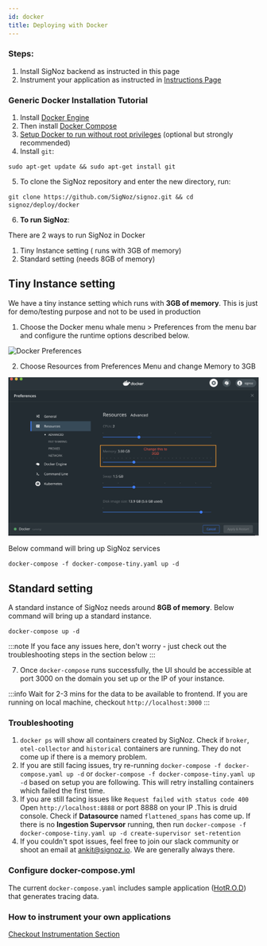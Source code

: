 ```yaml
---
id: docker
title: Deploying with Docker
---
```


### Steps:
1. Install SigNoz backend as instructed in this page
2. Instrument your application as instructed in [Instructions Page](/docs/instrumentation/overview)

### Generic Docker Installation Tutorial

1. Install [Docker Engine](https://docs.docker.com/engine/install/ubuntu)
2. Then install [Docker Compose](https://docs.docker.com/compose/install/)
3. [Setup Docker to run without root privileges](https://docs.docker.com/engine/install/linux-postinstall/#manage-docker-as-a-non-root-user) (optional but strongly recommended)
4. Install `git`:

```console
sudo apt-get update && sudo apt-get install git
```

5. To clone the SigNoz repository and enter the new directory, run:

```console
git clone https://github.com/SigNoz/signoz.git && cd signoz/deploy/docker
```

6. **To run SigNoz**:

There are 2 ways to run SigNoz in Docker

1. Tiny Instance setting ( runs with 3GB of memory)
2. Standard setting (needs 8GB of memory)

## Tiny Instance setting

We have a tiny instance setting which runs with **3GB of memory**. This is just for demo/testing purpose and not to be used in production

1. Choose the Docker menu whale menu > Preferences from the menu bar and configure the runtime options described below.

![Docker Preferences](https://docs.docker.com/docker-for-mac/images/menu/prefs.png)

2. Choose Resources from Preferences Menu and change Memory to 3GB

![Docker Resource Preferences](../../static/img/docker_preferences.png)

Below command will bring up SigNoz services

```console
docker-compose -f docker-compose-tiny.yaml up -d
```

## Standard setting

A standard instance of SigNoz needs around **8GB of memory**. Below command will bring up a standard instance.

```console
docker-compose up -d
```

:::note
If you face any issues here, don't worry - just check out the troubleshooting steps in the section below
:::

7. Once `docker-compose` runs successfully, the UI should be accessible at port 3000 on the domain you set up or the IP of your instance.

:::info
Wait for 2-3 mins for the data to be available to frontend. If you are running on local machine, checkout `http://localhost:3000`
:::

### Troubleshooting

1. `docker ps` will show all containers created by SigNoz. Check if `broker`, `otel-collector` and `historical` containers are running. They do not come up if there is a memory problem.
2. If you are still facing issues, try re-running `docker-compose -f docker-compose.yaml up -d` or `docker-compose -f docker-compose-tiny.yaml up -d` based on setup you are following. This will retry installing containers which failed the first time.
3. If you are still facing issues like `Request failed with status code 400` Open `http://localhost:8888` or port 8888 on your IP .This is druid console. Check if **Datasource** named `flattened_spans` has come up. If there is no **Ingestion Supervsor** running, then run `docker-compose -f docker-compose-tiny.yaml up -d create-supervisor set-retention`
4. If you couldn't spot issues, feel free to join our slack community or shoot an email at ankit@signoz.io. We are generally always there.

### Configure docker-compose.yml

The current `docker-compose.yaml` includes sample application ([HotR.O.D](https://github.com/jaegertracing/jaeger/tree/master/examples/hotrod)) that generates tracing data.

### How to instrument your own applications

[Checkout Instrumentation Section](/docs/instrumentation/overview)

